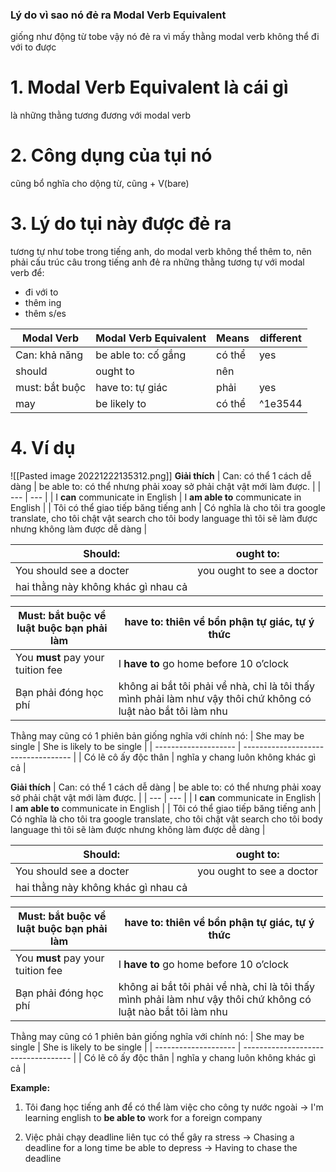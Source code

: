 ### Lý do vì sao nó đẻ ra Modal Verb Equivalent
giống như động từ tobe vậy nó đẻ ra vì mấy thằng modal verb không thể đi với to được

# 1. Modal Verb Equivalent là cái gì
là những thằng tương đương với modal verb 

# 2. Công dụng của tụi nó
cũng bổ nghĩa cho dộng từ, cũng + V(bare) 

# 3. Lý do tụi này được đẻ ra
tương tự như tobe trong tiếng anh, do modal verb không thể thêm to, nên phải cấu trúc câu trong tiếng anh đẻ ra những thằng tương tự với modal verb để: 
- đi với to
- thêm ing
- thêm s/es

| Modal Verb | Modal Verb Equivalent | Means  | different |
| ---------- | --------------------- | ------ | --------- |
| Can: khả năng        | be able to: cố gắng            | có thể | yes          |
| should     | ought to              | nên    |           |
| must: bắt buộc     | have to: tự giác               | phải   |    yes       |
| may           |    be likely to                   |  có thể      |   ^1e3544        |

	 
# 4. Ví dụ

![[Pasted image 20221222135312.png]]
**Giải thích** 
| Can: có thể 1 cách dễ dàng | be able to: có thể nhưng phải xoay sở phải chật vật mới làm được. |
| --- | --- |
| I **can** communicate in English | I **am able to** communicate in English |
| Tôi có thể giao tiếp băng tiếng anh | Có nghĩa là cho tôi tra google translate, cho tôi chật vật search cho tôi body language thì tôi sẽ làm được nhưng không làm được dễ dàng |

  
| Should:                             | ought to: |
| ----------------------------------- | --------- |
|                        You should see a docter             |   you ought to see a doctor        |
| hai thằng này không khác gì nhau cả |           |

  

| Must: bắt buộc về luật buộc bạn phải làm  | have to: thiên về bổn phận tự giác, tự ý thức |
| --- | --- |
| You **must** pay your tuition fee | I **have to** go home before 10 o’clock |
| Bạn phải đóng học phí | không ai bắt tôi phải về nhà, chỉ là tôi thấy mình phải làm như vậy thôi chứ không có luật nào bắt tôi làm nhu |

Thằng may cũng có 1 phiên bản giống nghĩa với chính nó:
| She may be single    | She is likely to be single          |
| -------------------- | ----------------------------------- |
| Có lẽ cô ấy độc thân | nghĩa y chang luôn không khác gì cả |



**Giải thích** 
| Can: có thể 1 cách dễ dàng | be able to: có thể nhưng phải xoay sở phải chật vật mới làm được. |
| --- | --- |
| I **can** communicate in English | I **am able to** communicate in English |
| Tôi có thể giao tiếp băng tiếng anh | Có nghĩa là cho tôi tra google translate, cho tôi chật vật search cho tôi body language thì tôi sẽ làm được nhưng không làm được dễ dàng |

  
| Should:                             | ought to: |
| ----------------------------------- | --------- |
|                        You should see a docter             |   you ought to see a doctor        |
| hai thằng này không khác gì nhau cả |           |

  

| Must: bắt buộc về luật buộc bạn phải làm  | have to: thiên về bổn phận tự giác, tự ý thức |
| --- | --- |
| You **must** pay your tuition fee | I **have to** go home before 10 o’clock |
| Bạn phải đóng học phí | không ai bắt tôi phải về nhà, chỉ là tôi thấy mình phải làm như vậy thôi chứ không có luật nào bắt tôi làm nhu |

Thằng may cũng có 1 phiên bản giống nghĩa với chính nó:
| She may be single    | She is likely to be single          |
| -------------------- | ----------------------------------- |
| Có lẽ cô ấy độc thân | nghĩa y chang luôn không khác gì cả |

**Example:**
1. Tôi đang học tiếng anh để có thể làm việc cho công ty nước ngoài
-> I'm learning english to **be able to** work for a foreign company

2. Việc phải chạy deadline liên tục có thể gây ra stress
-> Chasing a deadline for a long time be able to depress
-> Having to chase the deadline



